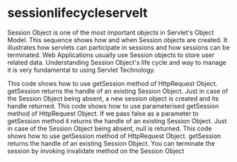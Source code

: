 # sessionlifecycleservelt


Session Object is one of the most important objects in Servlet's Object Model. This sequence shows how and when Session objects are created. It illustrates how servlets can participate in sessions and how sessions can be terminated. Web Applications usually use Session objects to store user related data. Understanding Session Object's life cycle and way to manage it is very fundamental to using Servlet Technology. 



This code shows how to use getSession method of  HttpRequest Object. getSession returns the handle of an existing Session Object. Just in case of the Session Object being absent, a new session object is created and its handle returned.
This code shows how to use parameterised getSession method of  HttpRequest Object. If we pass false as a parameter to getSession method it returns the handle of an existing Session Object. Just in case of the Session Object being absent, null is returned.
This code shows how to use getSession method of  HttpRequest Object. getSession returns the handle of an existing Session Object. You can terminate the session by invoking invalidate method on the Session Object
